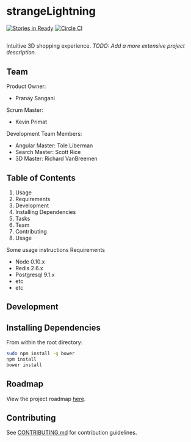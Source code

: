 # strangeLightning
[![Stories in Ready](https://badge.waffle.io/strangelightning/strangelightning.svg?label=ready&title=Ready)](http://waffle.io/strangelightning/strangelightning) [![Circle CI](https://circleci.com/gh/StrangeLightning/strangeLightning.svg?style=svg)](https://circleci.com/gh/StrangeLightning/strangeLightning)

## <insertProjectName>
Intuitive 3D shopping experience.
_TODO: Add a more extensive project description._

## Team

Product Owner:
* Pranay Sangani

Scrum Master: 
* Kevin Primat

Development Team Members:
* Angular Master: Tole Liberman
* Search Master: Scott Rice
* 3D Master: Richard VanBreemen

## Table of Contents

1. Usage
1. Requirements
1. Development
1. Installing Dependencies
1. Tasks
1. Team
1. Contributing
1. Usage

Some usage instructions
Requirements

* Node 0.10.x
* Redis 2.6.x
* Postgresql 9.1.x
* etc
* etc

## Development

## Installing Dependencies

From within the root directory:

```BASH
sudo npm install -g bower
npm install
bower install
```

## Roadmap

View the project roadmap [here](https://github.com/StrangeLightning/strangeLightning/wiki/Roadmap).

## Contributing

See [CONTRIBUTING.md](https://github.com/StrangeLightning/strangeLightning/blob/master/CONTRIBUTING.md) for contribution guidelines.
